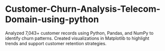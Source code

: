 # Customer-Churn-Analysis-Telecom-Domain-using-python
Analyzed 7,043+ customer records using Python, Pandas, and NumPy to identify churn patterns. Created visualizations in Matplotlib to highlight trends and support customer retention strategies.
